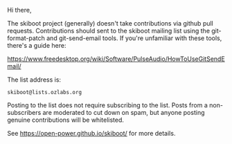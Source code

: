 Hi there,

The skiboot project (generally) doesn't take contributions via github pull
requests. Contributions should sent to the skiboot mailing list using the
git-format-patch and git-send-email tools. If you're unfamiliar with these
tools, there's a guide here:

https://www.freedesktop.org/wiki/Software/PulseAudio/HowToUseGitSendEmail/

The list address is:

	skiboot@lists.ozlabs.org

Posting to the list does not require subscribing to the list. Posts from a
non-subscribers are moderated to cut down on spam, but anyone posting
genuine contributions will be whitelisted.

See https://open-power.github.io/skiboot/ for more details.
